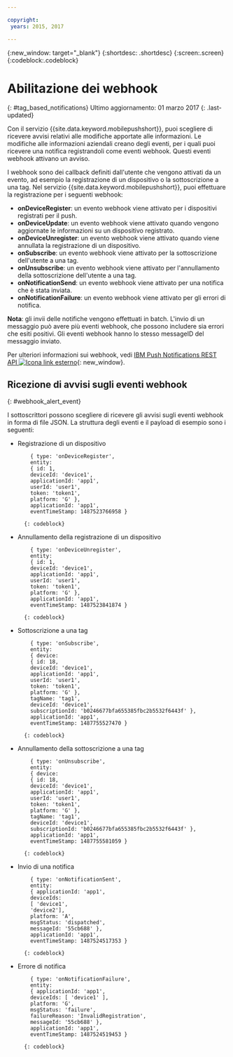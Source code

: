 ```yaml
---

copyright:
 years: 2015, 2017

---
```


{:new_window: target="_blank"}
{:shortdesc: .shortdesc}
{:screen:.screen}
{:codeblock:.codeblock}

# Abilitazione dei webhook 
{: #tag_based_notifications}
Ultimo aggiornamento: 01 marzo 2017
{: .last-updated}


Con il servizio {{site.data.keyword.mobilepushshort}}, puoi scegliere di ricevere avvisi relativi alle modifiche apportate alle informazioni. Le modifiche alle informazioni aziendali creano degli eventi, per i quali puoi ricevere una notifica registrandoli come eventi webhook. Questi eventi webhook attivano un avviso. 

I webhook sono dei callback definiti dall'utente che vengono attivati da un evento, ad esempio la registrazione di un dispositivo o la sottoscrizione a una tag. Nel servizio {{site.data.keyword.mobilepushshort}}, puoi effettuare la registrazione per i seguenti webhook: 

- **onDeviceRegister**: un evento webhook viene attivato per i dispositivi registrati per il push.
- **onDeviceUpdate**: un evento webhook viene attivato quando vengono aggiornate le informazioni su un dispositivo registrato.
- **onDeviceUnregister**: un evento webhook viene attivato quando viene annullata la registrazione di un dispositivo. 
- **onSubscribe**: un evento webhook viene attivato per la sottoscrizione dell'utente a una tag.
- **onUnsubscribe**: un evento webhook viene attivato per l'annullamento della sottoscrizione dell'utente a una tag.
- **onNotificationSend**: un evento webhook viene attivato per una notifica che è stata inviata.
- **onNotificationFailure**: un evento webhook viene attivato per gli errori di notifica.


**Nota**: gli invii delle notifiche vengono effettuati in batch. L'invio di un messaggio può avere più eventi webhook, che possono includere sia errori che esiti positivi. 
Gli eventi webhook hanno lo stesso messageID del messaggio inviato. 

Per ulteriori informazioni sui webhook, vedi [IBM Push Notifications REST API ![Icona link esterno](../../icons/launch-glyph.svg "Icona link esterno")](https://mobile.{DomainName}/imfpush/#/webhooks){: new_window}.

## Ricezione di avvisi sugli eventi webhook
{: #webhook_alert_event}

I sottoscrittori possono scegliere di ricevere gli avvisi sugli eventi webhook in forma di file JSON. La struttura degli eventi e il payload di esempio sono i seguenti:

- Registrazione di un dispositivo
	```
		{ type: 'onDeviceRegister',
		entity:
		{ id: 1,
		deviceId: 'device1',
		applicationId: 'app1',
		userId: 'user1',
		token: 'token1',
		platform: 'G' },
		applicationId: 'app1',
		eventTimeStamp: 1487523766958 }
	```
		{: codeblock}

- Annullamento della registrazione di un dispositivo
	```
		{ type: 'onDeviceUnregister',
		entity:
		{ id: 1,
		deviceId: 'device1',
		applicationId: 'app1',
		userId: 'user1',
		token: 'token1',
		platform: 'G' },
		applicationId: 'app1',
		eventTimeStamp: 1487523841874 }
	```
		{: codeblock}

- Sottoscrizione a una tag
	```
		{ type: 'onSubscribe',
		entity:
		{ device:
		{ id: 18,
		deviceId: 'device1',
		applicationId: 'app1',
		userId: 'user1',
		token: 'token1',
		platform: 'G' },
		tagName: 'tag1',
		deviceId: 'device1',
		subscriptionId: 'b0246677bfa655385fbc2b5532f6443f' },
		applicationId: 'app1',
		eventTimeStamp: 1487755527470 }
	```
		{: codeblock}

- Annullamento della sottoscrizione a una tag
	```
		{ type: 'onUnsubscribe',
		entity:
		{ device:
		{ id: 18,
		deviceId: 'device1',
		applicationId: 'app1',
		userId: 'user1',
		token: 'token1',
		platform: 'G' },
		tagName: 'tag1',
		deviceId: 'device1',
		subscriptionId: 'b0246677bfa655385fbc2b5532f6443f' },
		applicationId: 'app1',
		eventTimeStamp: 1487755581059 }
	```
		{: codeblock}

- Invio di una notifica
	```
		{ type: 'onNotificationSent',
		entity:
		{ applicationId: 'app1',
		deviceIds:
		[ 'device1',
		'device2'],
		platform: 'A',
		msgStatus: 'dispatched',
		messageId: '55cb688' },
		applicationId: 'app1',
		eventTimeStamp: 1487524517353 }
	```
		{: codeblock}

- Errore di notifica
	```
		{ type: 'onNotificationFailure',
		entity:
		{ applicationId: 'app1',
		deviceIds: [ 'device1' ],
		platform: 'G',
		msgStatus: 'failure',
		failureReason: 'InvalidRegistration',
		messageId: '55cb688' },
		applicationId: 'app1',
		eventTimeStamp: 1487524519453 }
	```
		{: codeblock}

